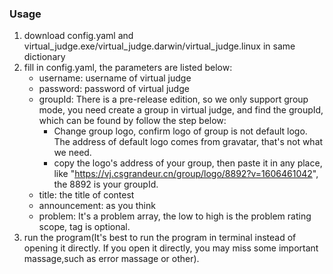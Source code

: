 ### Usage
1. download config.yaml and virtual_judge.exe/virtual_judge.darwin/virtual_judge.linux in same dictionary
2. fill in config.yaml, the parameters are listed below:
	* username: username of virtual judge
	* password: password of virtual judge
	* groupId: There is a pre-release edition, so we only support group mode, you need create a group in virtual judge, and find the groupId, which can be found by follow the step below:
		- Change group logo, confirm logo of group is not default logo. The address of default logo comes from gravatar, that's not what we need.
		- copy the logo's address of your group, then paste it in any place, like "https://vj.csgrandeur.cn/group/logo/8892?v=1606461042", the 8892 is your groupId.
	* title: the title of contest
	* announcement: as you think
	* problem: It's a problem array, the low to high is the problem rating scope, tag is optional.
3. run the program(It's best to run the program in terminal instead of opening it directly. If you open it directly, you may miss some important massage,such as error massage or other).
